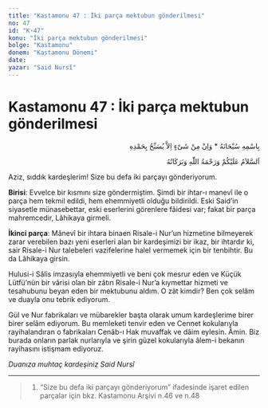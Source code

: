 ```yaml
---
title: "Kastamonu 47 : İki parça mektubun gönderilmesi"
no: 47
id: "K-47"
konu: "İki parça mektubun gönderilmesi"
bolge: "Kastamonu"
donem: "Kastamonu Dönemi"
date: 
yazar: "Said Nursî"
---
```


# Kastamonu 47 : İki parça mektubun gönderilmesi

<p class="arabic" dir="rtl" title="Meal: “Subhân Allah’ın adıyla” * “Hiçbir şey yoktur ki O'nu hamd ile tesbih etmesin” [İsrâ 17:44]">بِاسْمِهِ سُبْحَانَهُ * وَاِنْ مِنْ شَىْءٍ اِلاَّ يُسَبِّحُ بِحَمْدِهِ</p>

<p class="arabic" dir="rtl" title="Meal: “Allah’ın selâmı, rahmeti ve bereketleri, üzerinize olsun.”">اَلسَّلاَمُ عَلَيْكُمْ وَرَحْمَةُ اللّٰهِ وَبَرَكَاتُهُ</p>

Aziz, sıddık kardeşlerim! Size bu defa iki parçayı gönderiyorum.

**Birisi**: Evvelce bir kısmını size göndermiştim. Şimdi bir ihtar-ı manevî ile o parça hem tekmil edildi, hem ehemmiyetli olduğu bildirildi. Eski Said’in siyasetle münasebettar, eski eserlerini görenlere fâidesi var; fakat bir parça mahremcedir, Lâhikaya girmeli.

**İkinci parça**: Mânevî bir ihtara binaen Risale-i Nur’un hizmetine bilmeyerek zarar verebilen bazı yeni eserleri alan bir kardeşimizi bir ikaz, bir ihtardır ki, sair Risale-i Nur talebeleri vazifelerine halel vermemek için bir tenbihtir. Bu da Lâhikaya girsin.

Hulusi-i Sâlis imzasıyla ehemmiyetli ve beni çok mesrur eden ve Küçük Lütfü’nün bir vârisi olan bir zâtın Risale-i Nur’a kıymettar hizmeti ve tesahubunu beyan eden bir mektubunu aldım. O zât kimdir? Ben çok selâm ve duayla onu tebrik ediyorum.

Gül ve Nur fabrikaları ve mübarekler başta olarak umum kardeşlerime birer birer selâm ediyorum. Bu memleketi tenvir eden ve Cennet kokularıyla rayihalandıran o fabrikaları Cenâb-ı Hak muvaffak ve dâim eylesin. Âmin. Biz burada onların parlak nurlarıyla ve şirin güzel kokularıyla âlem-i bekanın rayihasını istişmam ediyoruz.

*Duanıza muhtaç kardeşiniz*
*Said Nursî*

***

> 1. “Size bu defa iki parçayı gönderiyorum” ifadesinde işaret edilen parçalar için bkz. Kastamonu Arşivi n.46 ve n.48
